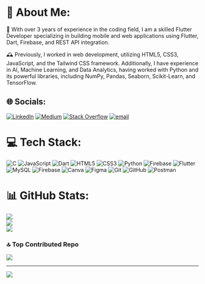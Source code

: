 # 💫 About Me:
🚀 With over 3 years of experience in the coding field, I am a skilled Flutter Developer specializing in building mobile and web applications using Flutter, Dart, Firebase, and REST API integration.

🕰 Previously, I worked in web development, utilizing HTML5, CSS3, JavaScript, and the Tailwind CSS framework. Additionally, I have experience in AI, Machine Learning, and Data Analytics, having worked with Python and its powerful libraries, including NumPy, Pandas, Seaborn, Scikit-Learn, and TensorFlow.


## 🌐 Socials:
[![LinkedIn](https://img.shields.io/badge/LinkedIn-%230077B5.svg?logo=linkedin&logoColor=white)](https://linkedin.com/in/abdullahkhankakar) [![Medium](https://img.shields.io/badge/Medium-12100E?logo=medium&logoColor=white)](https://medium.com/@abdullahkhan4465917) [![Stack Overflow](https://img.shields.io/badge/-Stackoverflow-FE7A16?logo=stack-overflow&logoColor=white)](https://stackoverflow.com/users/29281039) [![email](https://img.shields.io/badge/Email-D14836?logo=gmail&logoColor=white)](mailto:abdullahkhan4465917@gmail.com) 

# 💻 Tech Stack:
![C](https://img.shields.io/badge/c-%2300599C.svg?style=for-the-badge&logo=c&logoColor=white) ![JavaScript](https://img.shields.io/badge/javascript-%23323330.svg?style=for-the-badge&logo=javascript&logoColor=%23F7DF1E) ![Dart](https://img.shields.io/badge/dart-%230175C2.svg?style=for-the-badge&logo=dart&logoColor=white) ![HTML5](https://img.shields.io/badge/html5-%23E34F26.svg?style=for-the-badge&logo=html5&logoColor=white) ![CSS3](https://img.shields.io/badge/css3-%231572B6.svg?style=for-the-badge&logo=css3&logoColor=white) ![Python](https://img.shields.io/badge/python-3670A0?style=for-the-badge&logo=python&logoColor=ffdd54) ![Firebase](https://img.shields.io/badge/firebase-%23039BE5.svg?style=for-the-badge&logo=firebase) ![Flutter](https://img.shields.io/badge/Flutter-%2302569B.svg?style=for-the-badge&logo=Flutter&logoColor=white) ![MySQL](https://img.shields.io/badge/mysql-4479A1.svg?style=for-the-badge&logo=mysql&logoColor=white) ![Firebase](https://img.shields.io/badge/firebase-a08021?style=for-the-badge&logo=firebase&logoColor=ffcd34) ![Canva](https://img.shields.io/badge/Canva-%2300C4CC.svg?style=for-the-badge&logo=Canva&logoColor=white) ![Figma](https://img.shields.io/badge/figma-%23F24E1E.svg?style=for-the-badge&logo=figma&logoColor=white) ![Git](https://img.shields.io/badge/git-%23F05033.svg?style=for-the-badge&logo=git&logoColor=white) ![GitHub](https://img.shields.io/badge/github-%23121011.svg?style=for-the-badge&logo=github&logoColor=white) ![Postman](https://img.shields.io/badge/Postman-FF6C37?style=for-the-badge&logo=postman&logoColor=white)
# 📊 GitHub Stats:
![](https://github-readme-stats.vercel.app/api?username=abdullahprojects&theme=dark&hide_border=false&include_all_commits=false&count_private=false)<br/>
![](https://nirzak-streak-stats.vercel.app/?user=abdullahprojects&theme=dark&hide_border=false)<br/>
![](https://github-readme-stats.vercel.app/api/top-langs/?username=abdullahprojects&theme=dark&hide_border=false&include_all_commits=false&count_private=false&layout=compact)

### 🔝 Top Contributed Repo
![](https://github-contributor-stats.vercel.app/api?username=abdullahprojects&limit=5&theme=dark&combine_all_yearly_contributions=true)

---
[![](https://visitcount.itsvg.in/api?id=abdullahprojects&icon=0&color=0)](https://visitcount.itsvg.in)

<!-- Proudly created with GPRM ( https://gprm.itsvg.in ) -->
